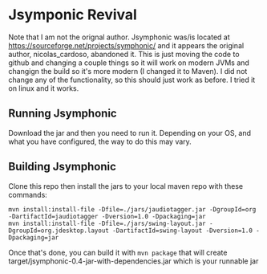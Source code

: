 # Jsymponic Revival

Note that I am not the orignal author. Jsymphonic was/is located at https://sourceforge.net/projects/symphonic/ and it appears the original author, nicolas_cardoso, abandoned it. This is just moving the code to github and changing a couple things so it will work on modern JVMs and changign the build so it's more modern (I changed it to Maven). I did not change any of the functionality, so this should just work as before. I tried it on linux and it works. 

## Running Jsymphonic
Download the jar and then you need to run it. Depending on your OS, and what you have configured, the way to do this may vary.

## Building Jsymphonic
Clone this repo then install the jars to your local maven repo with these commands:
```
mvn install:install-file -Dfile=./jars/jaudiotagger.jar -DgroupId=org -DartifactId=jaudiotagger -Dversion=1.0 -Dpackaging=jar
mvn install:install-file -Dfile=./jars/swing-layout.jar -DgroupId=org.jdesktop.layout -DartifactId=swing-layout -Dversion=1.0 -Dpackaging=jar
```
Once that's done, you can build it with `mvn package` that will create target/jsymphonic-0.4-jar-with-dependencies.jar which is your runnable jar
